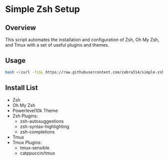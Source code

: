 # Simple Zsh Setup

## Overview

This script automates the installation and configuration of Zsh, Oh My Zsh, and Tmux with a set of useful plugins and themes.

## Usage

```sh
bash <(curl -fsSL https://raw.githubusercontent.com/zebra314/simple-zsh-setup/main/run.sh)
```

## Install List

- Zsh
- Oh My Zsh
- Powerlevel10k Theme
- Zsh Plugins:
  - zsh-autosuggestions
  - zsh-syntax-highlighting
  - zsh-completions
- Tmux
- Tmux Plugins:
  - tmux-sensible
  - catppuccin/tmux